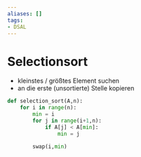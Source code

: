 ```yaml
---
aliases: []
tags:
- DSAL
---
```

# Selectionsort
- kleinstes / größtes Element suchen
- an die erste  (unsortierte) Stelle kopieren

```python
def selection_sort(A,n):  
	for i in range(n):  
		min = i
		for j in range(i+1,n):
			if A[j] < A[min]:
				min = j
				
		swap(i,min)
```